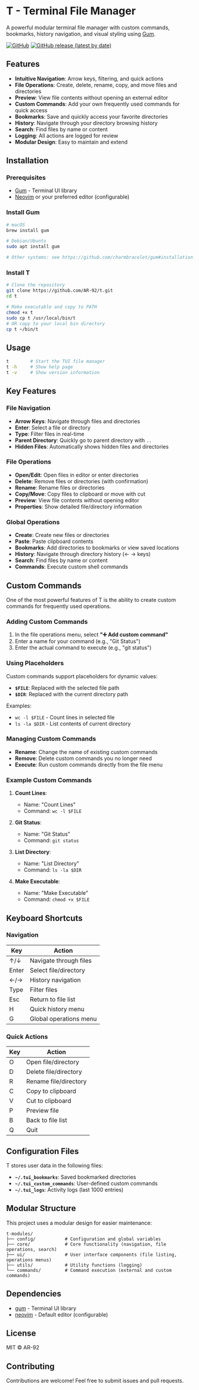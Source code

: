 # T - Terminal File Manager

A powerful modular terminal file manager with custom commands, bookmarks, history navigation, and visual styling using [Gum](https://github.com/charmbracelet/gum).

[![GitHub](https://img.shields.io/github/license/AR-92/t)](https://github.com/AR-92/t/blob/main/LICENSE)
[![GitHub release (latest by date)](https://img.shields.io/github/v/release/AR-92/t)](https://github.com/AR-92/t/releases)

## Features

- **Intuitive Navigation**: Arrow keys, filtering, and quick actions
- **File Operations**: Create, delete, rename, copy, and move files and directories
- **Preview**: View file contents without opening an external editor
- **Custom Commands**: Add your own frequently used commands for quick access
- **Bookmarks**: Save and quickly access your favorite directories
- **History**: Navigate through your directory browsing history
- **Search**: Find files by name or content
- **Logging**: All actions are logged for review
- **Modular Design**: Easy to maintain and extend

## Installation

### Prerequisites

- [Gum](https://github.com/charmbracelet/gum) - Terminal UI library
- [Neovim](https://neovim.io/) or your preferred editor (configurable)

### Install Gum

```bash
# macOS
brew install gum

# Debian/Ubuntu
sudo apt install gum

# Other systems: see https://github.com/charmbracelet/gum#installation
```

### Install T

```bash
# Clone the repository
git clone https://github.com/AR-92/t.git
cd t

# Make executable and copy to PATH
chmod +x t
sudo cp t /usr/local/bin/t
# OR copy to your local bin directory
cp t ~/bin/t
```

## Usage

```bash
t        # Start the TUI file manager
t -h     # Show help page
t -v     # Show version information
```

## Key Features

### File Navigation
- **Arrow Keys**: Navigate through files and directories
- **Enter**: Select a file or directory
- **Type**: Filter files in real-time
- **Parent Directory**: Quickly go to parent directory with `..`
- **Hidden Files**: Automatically shows hidden files and directories

### File Operations
- **Open/Edit**: Open files in editor or enter directories
- **Delete**: Remove files or directories (with confirmation)
- **Rename**: Rename files or directories
- **Copy/Move**: Copy files to clipboard or move with cut
- **Preview**: View file contents without opening editor
- **Properties**: Show detailed file/directory information

### Global Operations
- **Create**: Create new files or directories
- **Paste**: Paste clipboard contents
- **Bookmarks**: Add directories to bookmarks or view saved locations
- **History**: Navigate through directory history (← → keys)
- **Search**: Find files by name or content
- **Commands**: Execute custom shell commands

## Custom Commands

One of the most powerful features of T is the ability to create custom commands for frequently used operations.

### Adding Custom Commands

1. In the file operations menu, select **"➕ Add custom command"**
2. Enter a name for your command (e.g., "Git Status")
3. Enter the actual command to execute (e.g., "git status")

### Using Placeholders

Custom commands support placeholders for dynamic values:
- **`$FILE`**: Replaced with the selected file path
- **`$DIR`**: Replaced with the current directory path

Examples:
- `wc -l $FILE` - Count lines in selected file
- `ls -la $DIR` - List contents of current directory

### Managing Custom Commands

- **Rename**: Change the name of existing custom commands
- **Remove**: Delete custom commands you no longer need
- **Execute**: Run custom commands directly from the file menu

### Example Custom Commands

1. **Count Lines**: 
   - Name: "Count Lines"
   - Command: `wc -l $FILE`

2. **Git Status**:
   - Name: "Git Status"
   - Command: `git status`

3. **List Directory**:
   - Name: "List Directory"
   - Command: `ls -la $DIR`

4. **Make Executable**:
   - Name: "Make Executable"
   - Command: `chmod +x $FILE`

## Keyboard Shortcuts

### Navigation
| Key | Action |
|-----|--------|
| ↑/↓ | Navigate through files |
| Enter | Select file/directory |
| ←/→ | History navigation |
| Type | Filter files |
| Esc | Return to file list |
| H | Quick history menu |
| G | Global operations menu |

### Quick Actions
| Key | Action |
|-----|--------|
| O | Open file/directory |
| D | Delete file/directory |
| R | Rename file/directory |
| C | Copy to clipboard |
| V | Cut to clipboard |
| P | Preview file |
| B | Back to file list |
| Q | Quit |

## Configuration Files

T stores user data in the following files:
- **`~/.tui_bookmarks`**: Saved bookmarked directories
- **`~/.tui_custom_commands`**: User-defined custom commands
- **`~/.tui_logs`**: Activity logs (last 1000 entries)

## Modular Structure

This project uses a modular design for easier maintenance:

```
t-modules/
├── config/           # Configuration and global variables
├── core/             # Core functionality (navigation, file operations, search)
├── ui/               # User interface components (file listing, operations menus)
├── utils/            # Utility functions (logging)
└── commands/         # Command execution (external and custom commands)
```

## Dependencies

- [gum](https://github.com/charmbracelet/gum) - Terminal UI library
- [neovim](https://neovim.io/) - Default editor (configurable)

## License

MIT © AR-92

## Contributing

Contributions are welcome! Feel free to submit issues and pull requests.